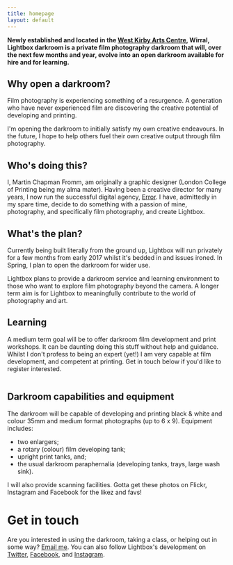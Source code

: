 ```yaml
---
title: homepage
layout: default
---
```



**Newly established and located in the [West Kirby Arts Centre](https://goo.gl/maps/vzU4Jmw8bYu), Wirral, Lightbox darkroom is a private film photography darkroom that will, over the next few months and year,  evolve into an open darkroom available for hire and for learning.**

## Why open a darkroom?
Film photography is experiencing something of a resurgence. A generation who have never experienced film are discovering the creative potential of developing and printing.

I\'m opening the darkroom to initially satisfy my own creative endeavours. In the future, I hope to help others fuel their own creative output through film photography.


## Who\'s doing this?
I, Martin Chapman Fromm, am originally a graphic designer (London College of Printing being my alma mater). Having been a creative director for many years, I now run the successful digital agency, [Error](http://www.error.agency). I have, admittedly in my spare time, decide to do something with a passion of mine, photography, and specifically film photography, and create Lightbox.

## What\'s the plan?
Currently being built literally from the ground up, Lightbox will run privately for a few months from early 2017 whilst it\'s bedded in and issues ironed. In Spring, I plan to open the darkroom for wider use.

Lightbox plans to provide a darkroom service and learning environment to those who want to explore film photography beyond the camera. A longer term aim is for Lightbox to meaningfully contribute to the world of photography and art.

<!-- ## A call for help, physical and mental
In terms of what the plan for an open darkroom is, there's only a very loose one. I've a broad idea of costs and open times, but I would love to start discussions with anyone interested in using the facility about how they think they'd use it, how much they'd be willing to pay, and any other opportunities that may present themselves.

And whilst I have a lot of fantastic equipment to start with (see below), I would love it if anyone can contribute their old darkroom kit that's going unused (tanks, reels, trays, etc.) -->

## Learning
A medium term goal will be to offer darkroom film development and print workshops. It can be daunting doing this stuff without help and guidance. Whilst I don\'t profess to being an expert (yet!) I am very capable at film development, and competent at printing. Get in touch below if you\'d like to register interested.

<p class="photo"><img src="{{ site.baseurl }}/assets/images/photo1.jpg" alt="" /></p>

## Darkroom capabilities and equipment
The darkroom will be capable of developing and printing black & white and colour 35mm and medium format photographs (up to 6 x 9). Equipment includes:

* two enlargers;
* a rotary (colour) film developing tank;
* upright print tanks, and;
* the usual darkroom paraphernalia (developing tanks, trays, large wash sink).

I will also provide scanning facilities. Gotta get these photos on Flickr, Instagram and Facebook for the likez and favs!

<div class="cta">
  <h1>Get in touch</h1>
  <p>Are you interested in using the darkroom, taking a class, or helping out in some way? <a href="mailto:info@lightbox.photo">Email me</a>. You can also follow Lightbox's development on <a href="https://twitter.com/lightboxdrkroom">Twitter</a>, <a href="https://www.facebook.com/Lightbox-Darkroom-1813508102270152/">Facebook</a>, and <a href="https://www.instagram.com/lightbox_darkroom/">Instagram</a>.</p>
</div>

